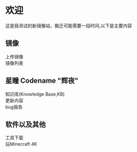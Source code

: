 # 欢迎
这是我测试的新镜像站，搬迁可能需要一段时间,以下是主要内容
## 镜像
上传镜像  
镜像列表
## 星瞳 Codename "辉夜"
知识库(Knowledge Base,KB)  
更新内容  
bug报告
## 软件以及其他
工具下载    
玩Minecraft 4K 
